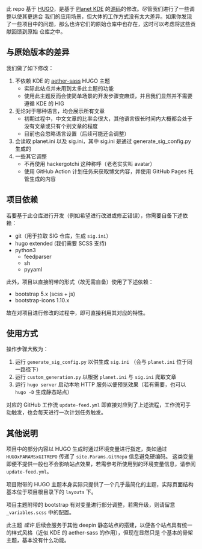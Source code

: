 此 repo 基于 [HUGO][hugo]，是基于 [Planet KDE][planet kde] 的[源码][planet kde source]的修改。尽管我们进行了一些调整以使其更适合
我们的应用场景，但大体的工作方式没有太大差异。如果你发现了一些项目中的问题，那么也许它们的原始仓库中也存在，这时可以考虑将这些贡献回馈到原始
仓库之中。

[hugo]: https://gohugo.io/
[planet kde]: https://planet.kde.org/
[planet kde source]: https://invent.kde.org/websites/planet-kde-org/

## 与原始版本的差异

我们做了如下修改：

1. 不依赖 KDE 的 [aether-sass](https://invent.kde.org/websites/aether-sass) HUGO 主题
   - 实际此站点并未用到太多此主题的功能
   - 使用此主题反而会使简单场景的开发步骤变麻烦，并且我们显然并不需要遵循 KDE 的 HIG
2. 无论对于哪种语言，均会展示所有文章
   - 初期过程中，中文文章的比率会很大，其他语言很长时间内大概都会处于没有文章或只有个别文章的程度
   - 目前也会忽略语言设置（后续可能还会调整）
3. 会读取 planet.ini 以及 sig.ini，其中 sig.ini 是通过 generate_sig_config.py 生成的
4. 一些其它调整
   - 不再使用 hackergotchi 这种称呼（老老实实叫 avatar）
   - 使用 GitHub Action 计划任务来获取博文内容，并使用 GitHub Pages 托管生成的内容

## 项目依赖

若要基于此仓库进行开发（例如希望进行改进或修正错误），你需要自备下述依赖：

- git（用于拉取 SIG 仓库，生成 `sig.ini`）
- hugo extended (我们需要 SCSS 支持)
- python3
  - feedparser
  - sh
  - pyyaml

此外，项目以直接附带的形式（故无需自备）使用了下述依赖：

- bootstrap 5.x (scss + js)
- bootstrap-icons 1.10.x

故在对项目进行修改的过程中，即可直接利用其对应的特性。

## 使用方式

操作步骤大致为：

1. 运行 `generate_sig_config.py` 以供生成 `sig.ini` （会与 `planet.ini` 位于同一路径下）
2. 运行 `custom_generation.py` 以根据 `planet.ini` 与 `sig.ini` 爬取文章
3. 运行 `hugo server` 启动本地 HTTP 服务以便预览效果（若有需要，也可以 `hugo -D` 生成静态站点）

对应的 GitHub 工作流 `update-feed.yml` 即直接对应到了上述流程，工作流可手动触发，也会每天进行一次计划任务触发。

## 其他说明

项目中的部分内容以 HUGO 生成时通过环境变量进行指定，类如通过 `HUGOxPARAMSxGITREPO` 传递了 `site.Params.GitRepo` 信息避免硬编码。
这类变量即便不提供一般也不会影响站点效果，若需参考所使用到的环境变量信息，请参阅 `update-feed.yml`。

项目附带的 HUGO 主题本身实际只提供了一个几乎最简化的主题，实际页面结构基本位于项目根目录下的 `layouts` 下。

项目主题附带的 bootstrap 有对变量进行部分调整，若需升级，则请留意 `_variables.scss` 中的配置。

此主题 *或许* 后续会服务于其他 deepin 静态站点的搭建，以便各个站点具有统一的样式风格（近似 KDE 的 aether-sass 的作用），但现在显然只是
个基本的骨架主题，基本没有什么功能。

